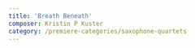 ```yaml
---
title: 'Breath Beneath'
composer: Kristin P Kuster
category: /premiere-categories/saxophone-quartets
---
```

